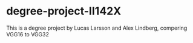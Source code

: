 # degree-project-II142X
This is a degree project by Lucas Larsson and Alex Lindberg, compering VGG16 to VGG32
